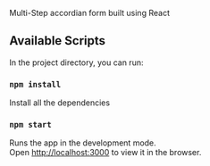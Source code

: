 Multi-Step accordian form built using React


## Available Scripts

In the project directory, you can run:

### `npm install`
Install all the dependencies

### `npm start`

Runs the app in the development mode.<br>
Open [http://localhost:3000](http://localhost:3000) to view it in the browser.